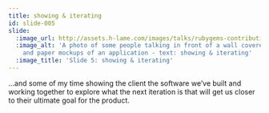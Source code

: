 ```yaml
---
title: showing & iterating
id: slide-005
slide:
  :image_url: http://assets.h-lame.com/images/talks/rubygems-contribution/slides/005.jpg
  :image_alt: 'A photo of some people talking in front of a wall covered in designs
    and paper mockups of an application - text: showing & iterating'
  :image_title: 'Slide 5: showing & iterating'
---
```

…and some of my time showing the client the software we’ve built and working together to explore what the next iteration is that will get us closer to their ultimate goal for the product.
